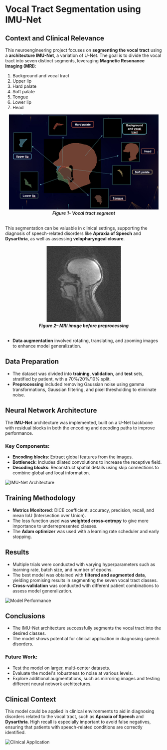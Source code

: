 # Vocal Tract Segmentation using IMU-Net

## Context and Clinical Relevance

This neuroengineering project focuses on **segmenting the vocal tract** using a **architecture IMU-Net**, a variation of U-Net. The goal is to divide the vocal tract into seven distinct segments, leveraging **Magnetic Resonance Imaging (MRI)**:

1. Background and vocal tract
2. Upper lip
3. Hard palate
4. Soft palate
5. Tongue
6. Lower lip
7. Head


<div align="center">
   <img width="480" alt="MRI Image" src="IMAGES/Screenshot 2025-01-17 alle 01.39.54.png">
   <br>
   <strong><em>Figure 1– Vocal tract segment</em></strong>
</div>

<br> <!-- Spazio extra tra figura e testo -->
This segmentation can be valuable in clinical settings, supporting the diagnosis of speech-related disorders like **Apraxia of Speech** and **Dysarthria**, as well as assessing **velopharyngeal closure**.

<div align="center">
   <img width="240" alt="MRI Image" src="IMAGES/iniziale.jpg">
   <br>
   <strong><em>Figure 2– MRI image before preprocessing </em></strong>
</div>
<br> <!-- Spazio extra tra figura e testo -->




- **Data augmentation** involved rotating, translating, and zooming images to enhance model generalization.


  
## Data Preparation

- The dataset was divided into **training**, **validation**, and **test** sets, stratified by patient, with a 70%/20%/10% split.
- **Preprocessing** included removing Gaussian noise using gamma transformations, Gaussian filtering, and pixel thresholding to eliminate noise.
  

## Neural Network Architecture

The **IMU-Net** architecture was implemented, built on a U-Net backbone with residual blocks in both the encoding and decoding paths to improve performance. 

### Key Components:
- **Encoding blocks**: Extract global features from the images.
- **Bottleneck**: Includes dilated convolutions to increase the receptive field.
- **Decoding blocks**: Reconstruct spatial details using skip connections to combine global and local information.

![IMU-Net Architecture](path_to_imunet_architecture_diagram.jpg)

## Training Methodology

- **Metrics Monitored**: DICE coefficient, accuracy, precision, recall, and mean IoU (Intersection over Union).
- The loss function used was **weighted cross-entropy** to give more importance to underrepresented classes.
- The **Adam optimizer** was used with a learning rate scheduler and early stopping.

## Results

- Multiple trials were conducted with varying hyperparameters such as learning rate, batch size, and number of epochs.
- The best model was obtained with **filtered and augmented data**, yielding promising results in segmenting the seven vocal tract classes.
- **Cross-validation** was conducted with different patient combinations to assess model generalization.

![Model Performance](path_to_model_performance_chart.jpg)

## Conclusions

- The IMU-Net architecture successfully segments the vocal tract into the desired classes.
- The model shows potential for clinical application in diagnosing speech disorders.

### Future Work:
- Test the model on larger, multi-center datasets.
- Evaluate the model's robustness to noise at various levels.
- Explore additional augmentations, such as mirroring images and testing different neural network architectures.

## Clinical Context

This model could be applied in clinical environments to aid in diagnosing disorders related to the vocal tract, such as **Apraxia of Speech** and **Dysarthria**. High recall is especially important to avoid false negatives, ensuring that patients with speech-related conditions are correctly identified.

![Clinical Application](path_to_clinical_application_image.jpg)
